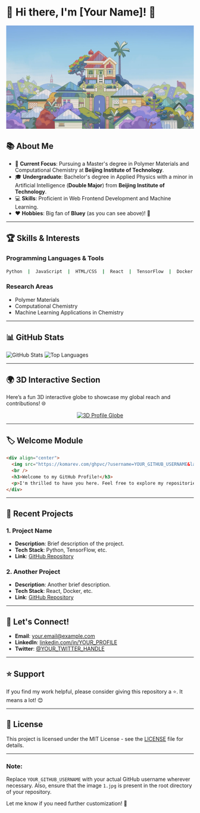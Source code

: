 # 🌟 Hi there, I'm [Your Name]! 👋

![布鲁伊](1.png)

## 📚 About Me

- 🔭 **Current Focus**: Pursuing a Master's degree in Polymer Materials and Computational Chemistry at **Beijing Institute of Technology**.
- 🎓 **Undergraduate**: Bachelor's degree in Applied Physics with a minor in Artificial Intelligence (**Double Major**) from **Beijing Institute of Technology**.
- 💻 **Skills**: Proficient in Web Frontend Development and Machine Learning.
- ❤️ **Hobbies**: Big fan of **Bluey** (as you can see above)! 🐶

---

## 🏆 Skills & Interests

### Programming Languages & Tools
```bash
Python  |  JavaScript  |  HTML/CSS  |  React  |  TensorFlow  |  Docker
```

### Research Areas
- Polymer Materials
- Computational Chemistry
- Machine Learning Applications in Chemistry

---

## 📊 GitHub Stats

![GitHub Stats](https://github-readme-stats.vercel.app/api?username=YOUR_GITHUB_USERNAME&show_icons=true&theme=radical)
![Top Languages](https://github-readme-stats.vercel.app/api/top-langs/?username=YOUR_GITHUB_USERNAME&layout=compact&theme=radical)

---

## 🌍 3D Interactive Section

Here’s a fun 3D interactive globe to showcase my global reach and contributions! 🌐

<div align="center">
  <a href="https://sourcerer.io/YOUR_GITHUB_USERNAME" target="_blank">
    <img src="https://api.sourcerer.io/widgets/profile/3d?username=YOUR_GITHUB_USERNAME" alt="3D Profile Globe" width="400" />
  </a>
</div>

---

## 🏷️ Welcome Module

```html
<div align="center">
  <img src="https://komarev.com/ghpvc/?username=YOUR_GITHUB_USERNAME&label=Profile%20Views&color=blue&style=flat-square" alt="Profile Views" />
  <br />
  <h3>Welcome to my GitHub Profile!</h3>
  <p>I'm thrilled to have you here. Feel free to explore my repositories and projects. If you have any questions or want to collaborate, don't hesitate to reach out!</p>
</div>
```

---

## 📜 Recent Projects

### 1. **Project Name**
- **Description**: Brief description of the project.
- **Tech Stack**: Python, TensorFlow, etc.
- **Link**: [GitHub Repository](https://github.com/YOUR_GITHUB_USERNAME/REPO_NAME)

### 2. **Another Project**
- **Description**: Another brief description.
- **Tech Stack**: React, Docker, etc.
- **Link**: [GitHub Repository](https://github.com/YOUR_GITHUB_USERNAME/REPO_NAME)

---

## 🤝 Let's Connect!

- **Email**: your.email@example.com
- **LinkedIn**: [linkedin.com/in/YOUR_PROFILE](https://www.linkedin.com/in/YOUR_PROFILE)
- **Twitter**: [@YOUR_TWITTER_HANDLE](https://twitter.com/YOUR_TWITTER_HANDLE)

---

## ⭐ Support

If you find my work helpful, please consider giving this repository a ⭐. It means a lot! 😊

---

## 📄 License

This project is licensed under the MIT License - see the [LICENSE](LICENSE) file for details.

---

### Note:
Replace `YOUR_GITHUB_USERNAME` with your actual GitHub username wherever necessary. Also, ensure that the image `1.jpg` is present in the root directory of your repository.

Let me know if you need further customization! 🚀
